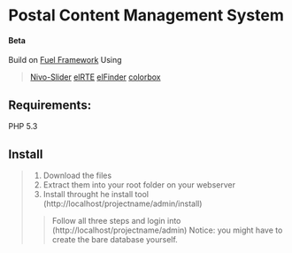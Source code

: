 Postal Content Management System
====================
#### Beta

Build on [Fuel Framework](https://github.com/fuel/fuel)
Using
> [Nivo-Slider](https://github.com/gilbitron/Nivo-Slider)
> [elRTE](https://github.com/Studio-42/elRTE)
> [elFinder](https://github.com/Studio-42/elFinder)
> [colorbox](https://github.com/jackmoore/colorbox)

Requirements:
---------------------
PHP 5.3

Install
---------------------
> 1. Download the files
> 2. Extract them into your root folder on your webserver
> 3. Install throught he install tool (http://localhost/projectname/admin/install)
> > Follow all three steps and login into (http://localhost/projectname/admin)
> > Notice: you might have to create the bare database yourself.